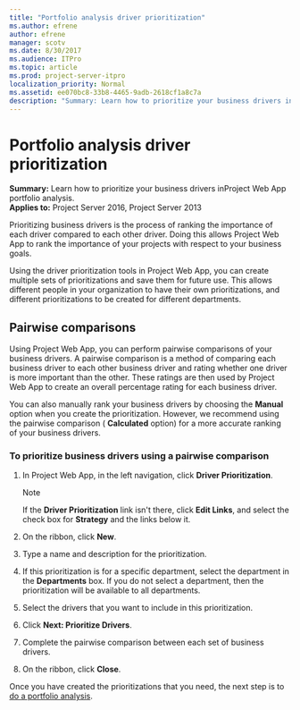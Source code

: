 ```yaml
---
title: "Portfolio analysis driver prioritization"
ms.author: efrene
author: efrene
manager: scotv
ms.date: 8/30/2017
ms.audience: ITPro
ms.topic: article
ms.prod: project-server-itpro
localization_priority: Normal
ms.assetid: ee070bc8-33b8-4465-9adb-2618cf1a8c7a
description: "Summary: Learn how to prioritize your business drivers inProject Web App portfolio analysis."
---
```


# Portfolio analysis driver prioritization
 
 **Summary:** Learn how to prioritize your business drivers inProject Web App portfolio analysis.<br/>
**Applies to:** Project Server 2016, Project Server 2013
  
Prioritizing business drivers is the process of ranking the importance of each driver compared to each other driver. Doing this allows Project Web App to rank the importance of your projects with respect to your business goals.
  
Using the driver prioritization tools in Project Web App, you can create multiple sets of prioritizations and save them for future use. This allows different people in your organization to have their own prioritizations, and different prioritizations to be created for different departments.
  
## Pairwise comparisons

Using Project Web App, you can perform pairwise comparisons of your business drivers. A pairwise comparison is a method of comparing each business driver to each other business driver and rating whether one driver is more important than the other. These ratings are then used by Project Web App to create an overall percentage rating for each business driver.
  
You can also manually rank your business drivers by choosing the **Manual** option when you create the prioritization. However, we recommend using the pairwise comparison ( **Calculated** option) for a more accurate ranking of your business drivers.
  
### To prioritize business drivers using a pairwise comparison

1. In Project Web App, in the left navigation, click **Driver Prioritization**.
    
    > [!NOTE]
    > If the **Driver Prioritization** link isn't there, click **Edit Links**, and select the check box for **Strategy** and the links below it.
  
2. On the ribbon, click **New**.
    
3. Type a name and description for the prioritization.
    
4. If this prioritization is for a specific department, select the department in the **Departments** box. If you do not select a department, then the prioritization will be available to all departments.
    
5. Select the drivers that you want to include in this prioritization.
    
6. Click **Next: Prioritize Drivers**.
    
7. Complete the pairwise comparison between each set of business drivers.
    
8. On the ribbon, click **Close**.
    
Once you have created the prioritizations that you need, the next step is to [do a portfolio analysis](analyzing-portfolios.md).
  

